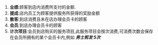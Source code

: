 1. **业绩**:顾客到店内消费所支付的金额.
2. **提成**:店内员工为顾客提供服务所获得的奖励金额
3. **散客**:到店消费且未在店办理会员卡的顾客
4. **会员**:到店办理会员卡的顾客
5. **计次项目**:会员到店购买的服务项目,此服务项目会按次消费,可消费次数会保存在会员所拥有的某个会员卡内,例如 _**男士剪发 5次**_



